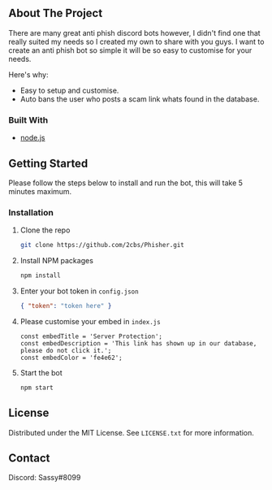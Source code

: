 ## About The Project

There are many great anti phish discord bots however, I didn't find one that really suited my needs so I created my own to share with you guys. I want to create an anti phish bot so simple it will be so easy to customise for your needs.

Here's why:

- Easy to setup and customise.
- Auto bans the user who posts a scam link whats found in the database.

### Built With

- [node.js](https://nodejs.org/)

## Getting Started

Please follow the steps below to install and run the bot, this will take 5 minutes maximum.

### Installation

1. Clone the repo
   ```sh
   git clone https://github.com/2cbs/Phisher.git
   ```
2. Install NPM packages
   ```sh
   npm install
   ```
3. Enter your bot token in `config.json`
   ```json
   { "token": "token here" }
   ```
4. Please customise your embed in `index.js`
   ```
   const embedTitle = 'Server Protection';
   const embedDescription = 'This link has shown up in our database, please do not click it.';
   const embedColor = 'fe4e62';
   ```
5. Start the bot
   ```sh
   npm start
   ```

## License

Distributed under the MIT License. See `LICENSE.txt` for more information.

## Contact

Discord: Sassy#8099
